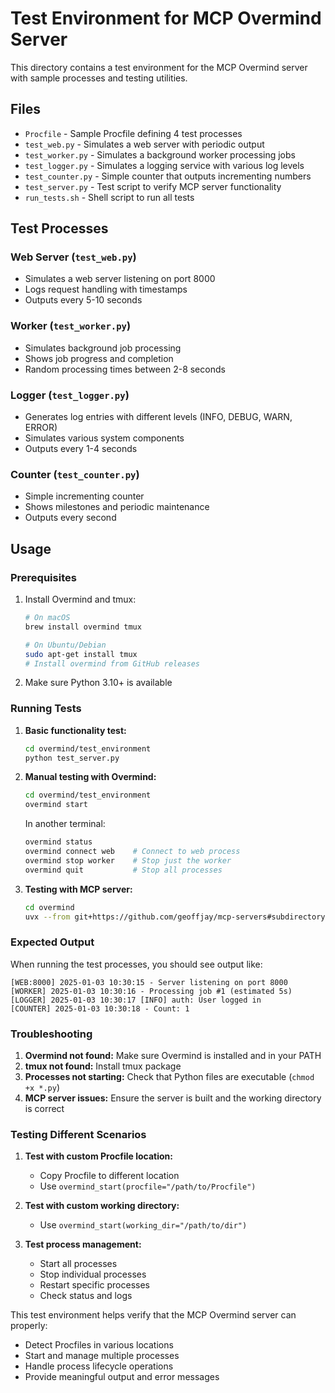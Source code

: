 # Test Environment for MCP Overmind Server

This directory contains a test environment for the MCP Overmind server with sample processes and testing utilities.

## Files

- `Procfile` - Sample Procfile defining 4 test processes
- `test_web.py` - Simulates a web server with periodic output
- `test_worker.py` - Simulates a background worker processing jobs
- `test_logger.py` - Simulates a logging service with various log levels
- `test_counter.py` - Simple counter that outputs incrementing numbers
- `test_server.py` - Test script to verify MCP server functionality
- `run_tests.sh` - Shell script to run all tests

## Test Processes

### Web Server (`test_web.py`)
- Simulates a web server listening on port 8000
- Logs request handling with timestamps
- Outputs every 5-10 seconds

### Worker (`test_worker.py`)
- Simulates background job processing
- Shows job progress and completion
- Random processing times between 2-8 seconds

### Logger (`test_logger.py`)
- Generates log entries with different levels (INFO, DEBUG, WARN, ERROR)
- Simulates various system components
- Outputs every 1-4 seconds

### Counter (`test_counter.py`)
- Simple incrementing counter
- Shows milestones and periodic maintenance
- Outputs every second

## Usage

### Prerequisites

1. Install Overmind and tmux:
   ```bash
   # On macOS
   brew install overmind tmux
   
   # On Ubuntu/Debian
   sudo apt-get install tmux
   # Install overmind from GitHub releases
   ```

2. Make sure Python 3.10+ is available

### Running Tests

1. **Basic functionality test:**
   ```bash
   cd overmind/test_environment
   python test_server.py
   ```

2. **Manual testing with Overmind:**
   ```bash
   cd overmind/test_environment
   overmind start
   ```
   
   In another terminal:
   ```bash
   overmind status
   overmind connect web    # Connect to web process
   overmind stop worker    # Stop just the worker
   overmind quit           # Stop all processes
   ```

3. **Testing with MCP server:**
   ```bash
   cd overmind
   uvx --from git+https://github.com/geoffjay/mcp-servers#subdirectory=overmind mcp-server-overmind
   ```

### Expected Output

When running the test processes, you should see output like:

```
[WEB:8000] 2025-01-03 10:30:15 - Server listening on port 8000
[WORKER] 2025-01-03 10:30:16 - Processing job #1 (estimated 5s)
[LOGGER] 2025-01-03 10:30:17 [INFO] auth: User logged in
[COUNTER] 2025-01-03 10:30:18 - Count: 1
```

### Troubleshooting

1. **Overmind not found:** Make sure Overmind is installed and in your PATH
2. **tmux not found:** Install tmux package
3. **Processes not starting:** Check that Python files are executable (`chmod +x *.py`)
4. **MCP server issues:** Ensure the server is built and the working directory is correct

### Testing Different Scenarios

1. **Test with custom Procfile location:**
   - Copy Procfile to different location
   - Use `overmind_start(procfile="/path/to/Procfile")`

2. **Test with custom working directory:**
   - Use `overmind_start(working_dir="/path/to/dir")`

3. **Test process management:**
   - Start all processes
   - Stop individual processes
   - Restart specific processes
   - Check status and logs

This test environment helps verify that the MCP Overmind server can properly:
- Detect Procfiles in various locations
- Start and manage multiple processes
- Handle process lifecycle operations
- Provide meaningful output and error messages 